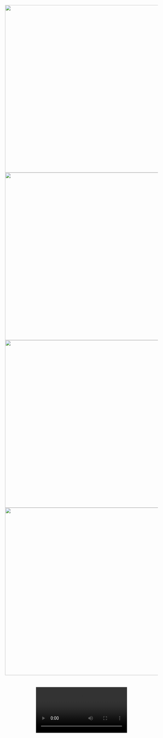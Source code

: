 <div align = "center">

  <img align = "left" height="550" src="https://github.com/AnkitUmredkar/e_commerce_exam_app/assets/149374001/f8caf074-6cb6-4365-b777-bd7c186bbe53" />
  <img height="550" src="https://github.com/AnkitUmredkar/e_commerce_exam_app/assets/149374001/fd452deb-96c9-4c22-8574-b74a25ff6c54" />
  <img align = "right" height="550" src="https://github.com/AnkitUmredkar/e_commerce_exam_app/assets/149374001/ef2fd932-aa0b-436e-8af7-b11ea43b61a9"  />
</div>

###

<h1 align="left"></h1>

###

<div align = "left">
  <img  height="550" src="https://github.com/AnkitUmredkar/e_commerce_exam_app/assets/149374001/dcbcc904-a603-499d-aa00-34e6a029edf3" />
</div>

###

<h1 align="left"></h1>

###

<div align = "center">
  <video src="https://github.com/AnkitUmredkar/e_commerce_exam_app/assets/149374001/e3a60418-f998-4ccf-ae9b-35cfadf888fb"></video>
</div>
